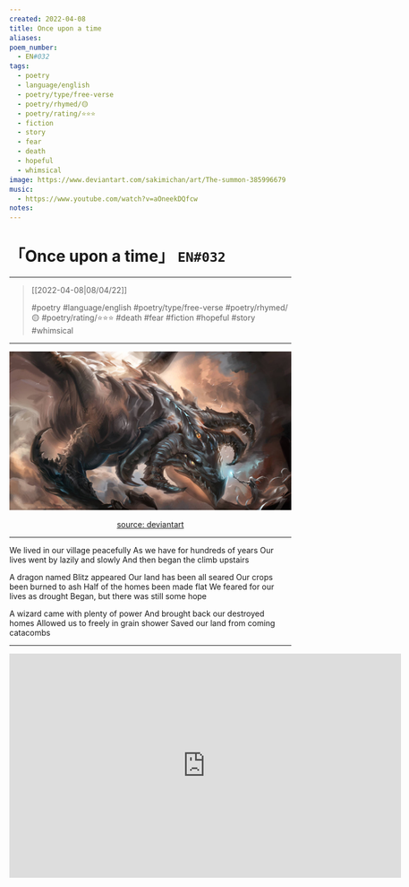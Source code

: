 ```yaml
---
created: 2022-04-08
title: Once upon a time
aliases:
poem_number:
  - EN#032
tags:
  - poetry
  - language/english
  - poetry/type/free-verse
  - poetry/rhymed/🟡
  - poetry/rating/⭐⭐⭐
  - fiction
  - story
  - fear
  - death
  - hopeful
  - whimsical
image: https://www.deviantart.com/sakimichan/art/The-summon-385996679
music:
  - https://www.youtube.com/watch?v=aOneekDQfcw
notes:
---
```

# 「Once upon a time」 `EN#032`

---

> [[2022-04-08|08/04/22]]
> 
> #poetry 
> #language/english 
> #poetry/type/free-verse 
> #poetry/rhymed/🟡 
> #poetry/rating/⭐⭐⭐ 
> #death #fear #fiction #hopeful #story #whimsical 

---

![poem-once_upon_a_time](../!art/poem-once_upon_a_time.jpg)


<center class="img_caption"><a href="https://www.deviantart.com/sakimichan/art/The-summon-385996679" class="source-link">source: deviantart</a></center>

---

We lived in our village peacefully
As we have for hundreds of years
Our lives went by lazily and slowly
And then began the climb upstairs

A dragon named Blitz appeared
Our land has been all seared
Our crops been burned to ash
Half of the homes been made flat
We feared for our lives as drought
Began, but there was still some hope

A wizard came with plenty of power
And brought back our destroyed homes
Allowed us to freely in grain shower
Saved our land from coming catacombs

---

<iframe width="700" height="400" src="https://www.youtube-nocookie.com/embed/aOneekDQfcw?si=_7Exyel3LLoaSNp9" title="YouTube video player" frameborder="0" allow="accelerometer; autoplay; clipboard-write; encrypted-media; gyroscope; picture-in-picture; web-share" referrerpolicy="strict-origin-when-cross-origin" allowfullscreen></iframe>